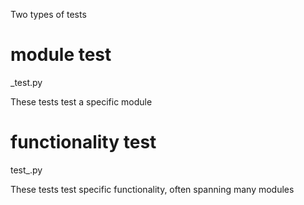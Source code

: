 Two types of tests


# module test
<name>_test.py

These tests test a specific module

# functionality test
test_<name>.py

These tests test specific functionality, often spanning many modules